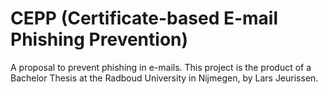 # CEPP (Certificate-based E-mail Phishing Prevention)
A proposal to prevent phishing in e-mails. This project is the product of a Bachelor Thesis at the Radboud University in Nijmegen, by Lars Jeurissen.
